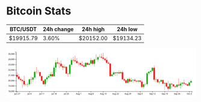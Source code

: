 # Bitcoin Stats

BTC/USDT|24h change|24h high|24h low|
|---|---|---|---|
|$19915.79|3.60%|$20152.00|$19134.23|

<img src="./chart.svg">
